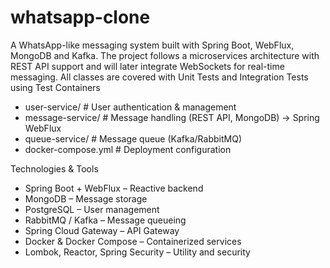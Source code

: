 # whatsapp-clone
A WhatsApp-like messaging system built with Spring Boot, WebFlux, MongoDB and Kafka.
The project follows a microservices architecture with REST API support and will later integrate WebSockets for real-time messaging.
All classes are covered with Unit Tests and Integration Tests using Test Containers 

- user-service/          # User authentication & management
- message-service/       # Message handling (REST API, MongoDB)  -> Spring WebFlux
- queue-service/         # Message queue (Kafka/RabbitMQ)
- docker-compose.yml     # Deployment configuration

Technologies & Tools
- Spring Boot + WebFlux – Reactive backend
- MongoDB – Message storage
- PostgreSQL – User management
- RabbitMQ / Kafka – Message queueing
- Spring Cloud Gateway – API Gateway
- Docker & Docker Compose – Containerized services
- Lombok, Reactor, Spring Security – Utility and security

